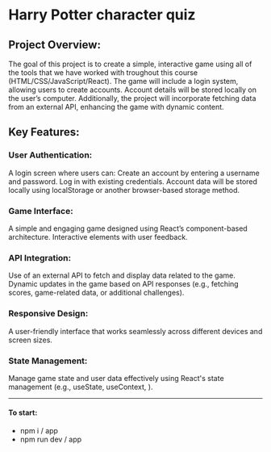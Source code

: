 # Harry Potter character quiz

## Project Overview:
The goal of this project is to create a simple, interactive game using all of the tools that we have worked with troughout this course (HTML/CSS/JavaScript/React). The game will include a login system, allowing users to create accounts. Account details will be stored locally on the user’s computer. Additionally, the project will incorporate fetching data from an external API, enhancing the game with dynamic content.

## Key Features:

### User Authentication:
A login screen where users can:
Create an account by entering a username and password.
Log in with existing credentials.
Account data will be stored locally using localStorage or another browser-based storage method.

### Game Interface:
A simple and engaging game designed using React’s component-based architecture.
Interactive elements with user feedback.

### API Integration:
Use of an external API to fetch and display data related to the game.
Dynamic updates in the game based on API responses (e.g., fetching scores, game-related data, or additional challenges).

### Responsive Design:
A user-friendly interface that works seamlessly across different devices and screen sizes.

### State Management:
Manage game state and user data effectively using React's state management (e.g., useState, useContext, ).


***

#### To start:
- npm i / app
- npm run dev / app
